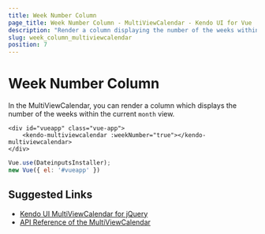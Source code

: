 ```yaml
---
title: Week Number Column
page_title: Week Number Column - MultiViewCalendar - Kendo UI for Vue
description: "Render a column displaying the number of the weeks within the current month view when working with the Kendo UI MultiViewCalendar Vue wrapper."
slug: week_column_multiviewcalendar
position: 7
---
```


# Week Number Column

In the MultiViewCalendar, you can render a column which displays the number of the weeks within the current `month` view.

```html-preview
<div id="vueapp" class="vue-app">
	<kendo-multiviewcalendar :weekNumber="true"></kendo-multiviewcalendar>
</div>
```
```js
Vue.use(DateinputsInstaller);
new Vue({ el: '#vueapp' })
```

## Suggested Links

* [Kendo UI MultiViewCalendar for jQuery](https://docs.telerik.com/kendo-ui/controls/scheduling/multiviewcalendar/overview)
* [API Reference of the MultiViewCalendar](https://docs.telerik.com/kendo-ui/api/javascript/ui/multiviewcalendar)
